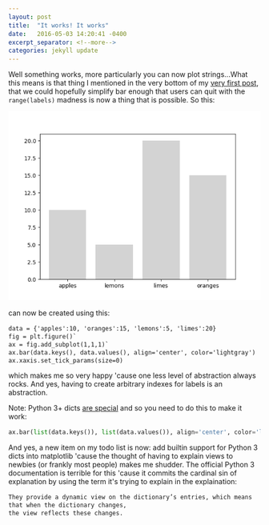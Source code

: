 ```yaml
---
layout: post
title:  "It works! It works"
date:   2016-05-03 14:20:41 -0400
excerpt_separator: <!--more-->
categories: jekyll update
---
```


Well something works, more particularly you can now plot strings...What this means is that thing 
I mentioned in the very bottom of my [very first post](2016-05-03-better_axis.md), 
that we could hopefully simplify bar enough that users can quit with the `range(labels)` madness 
is now a thing that is possible. So this:

![bar2](/assets/figs/bar2.png)

can now be created using this:
```
data = {'apples':10, 'oranges':15, 'lemons':5, 'limes':20}
fig = plt.figure()`
ax = fig.add_subplot(1,1,1)`
ax.bar(data.keys(), data.values(), align='center', color='lightgray')
ax.xaxis.set_tick_params(size=0)
```
which makes me so very happy 'cause one less level of abstraction always rocks. And yes, 
having to create arbitrary indexes for labels is an abstraction.

Note: Python 3+ dicts [are special](https://docs.python.org/3/library/stdtypes.html#dictionary-view-objects) and 
so you need to do this to make it work:
```python
ax.bar(list(data.keys()), list(data.values()), align='center', color='lightgray')
```
And yes, a new item on my todo list is now: add builtin support for Python 3 dicts into matplotlib 'cause the thought 
of having to explain views to newbies (or frankly most people) makes me shudder. The official Python 3 documentation 
is terrible for this 'cause it commits the cardinal sin of explanation by using the term it's trying to 
explain in the explaination:
```
They provide a dynamic view on the dictionary’s entries, which means that when the dictionary changes, 
the view reflects these changes.
```

